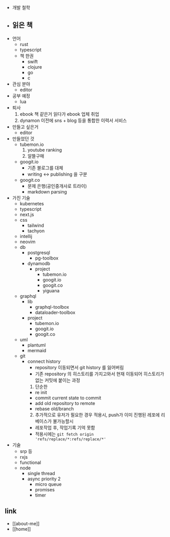 - 개발 철학
- 읽은 책
  - 
- 언어
  - rust
  - typescript
  - 책 한권
    - swift
    - clojure
    - go
    - c
- 관심 분야
  - editor
- 공부 예정
  - lua
- 퇴사
  1. ebook 책 같은거 읽다가 ebook 업체 취업
  2. dynamon 이전에 sns + blog 등을 통합한 이력서 서비스
- 만들고 싶은거
  - editor
- 만들었던 것
  - tubemon.io
    1. youtube ranking
    2. 알뜰구매
  - googit.io
    - 기존 블로그를 대체
    - writing <-> publishing 을 구분
  - googit.co
    - 문제 은행(공인중개사로 트라이)
    - markdown parsing
- 가진 기술
  - kubernetes
  - typescript
  - next.js
  - css
    - tailwind
    - tachyon
  - intellij
  - neovim
  - db
    - postgresql
      - pg-toolbox
    - dynamodb
      - project
        - tubemon.io
        - googit.io
        - googit.co
        - yiguana
  - graphql
    - lib
      - graphql-toolbox
      - dataloader-toolbox
    - project
      - tubemon.io
      - googit.io
      - googit.co
  - uml
    - plantuml
    - mermaid
  - git 
    - connect history
      - repository 이동되면서 git history 를 잃어버림
      - 기존 repository 의 히스토리를 가지고와서 현재 이동되어 히스토리가 없는 커밋에 붙이는 과정
      1. 단순한
        - re init
        - commit current state to commit
        - add old repository to remote
        - rebase old/branch
      2. 추가적으로 유저가 필요한 경우 적용시, push가 이미 진행된 레포에 리베이스가 불가능할시
        - 레포작업 후, 작업기록 기억 못함
        - 적용시에는 `git fetch origin 'refs/replace/*:refs/replace/*'`
- 기술
  - srp 등
  - rxjs
  - functional
  - node
    - single thread
    - async priority 2
      - micro queue
      - promises
      - timer

## link
- [[about-me]]
- [[home]]
